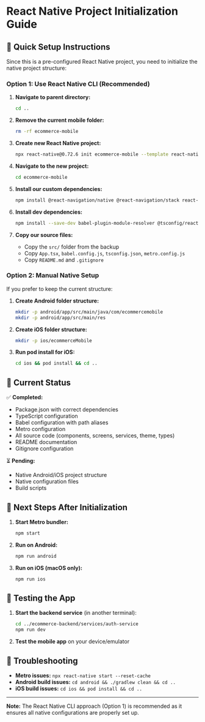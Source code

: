 # React Native Project Initialization Guide

## 🚀 Quick Setup Instructions

Since this is a pre-configured React Native project, you need to initialize the native project structure:

### Option 1: Use React Native CLI (Recommended)

1. **Navigate to parent directory:**
   ```bash
   cd ..
   ```

2. **Remove the current mobile folder:**
   ```bash
   rm -rf ecommerce-mobile
   ```

3. **Create new React Native project:**
   ```bash
   npx react-native@0.72.6 init ecommerce-mobile --template react-native-template-typescript
   ```

4. **Navigate to the new project:**
   ```bash
   cd ecommerce-mobile
   ```

5. **Install our custom dependencies:**
   ```bash
   npm install @react-navigation/native @react-navigation/stack react-native-screens react-native-safe-area-context react-native-gesture-handler react-native-reanimated react-native-linear-gradient react-native-toast-message @react-native-async-storage/async-storage axios react-hook-form react-native-paper
   ```

6. **Install dev dependencies:**
   ```bash
   npm install --save-dev babel-plugin-module-resolver @tsconfig/react-native typescript @types/react @types/react-test-renderer
   ```

7. **Copy our source files:**
   - Copy the `src/` folder from the backup
   - Copy `App.tsx`, `babel.config.js`, `tsconfig.json`, `metro.config.js`
   - Copy `README.md` and `.gitignore`

### Option 2: Manual Native Setup

If you prefer to keep the current structure:

1. **Create Android folder structure:**
   ```bash
   mkdir -p android/app/src/main/java/com/ecommercemobile
   mkdir -p android/app/src/main/res
   ```

2. **Create iOS folder structure:**
   ```bash
   mkdir -p ios/ecommerceMobile
   ```

3. **Run pod install for iOS:**
   ```bash
   cd ios && pod install && cd ..
   ```

## 🔧 Current Status

✅ **Completed:**
- Package.json with correct dependencies
- TypeScript configuration
- Babel configuration with path aliases
- Metro configuration
- All source code (components, screens, services, theme, types)
- README documentation
- Gitignore configuration

⏳ **Pending:**
- Native Android/iOS project structure
- Native configuration files
- Build scripts

## 🚀 Next Steps After Initialization

1. **Start Metro bundler:**
   ```bash
   npm start
   ```

2. **Run on Android:**
   ```bash
   npm run android
   ```

3. **Run on iOS (macOS only):**
   ```bash
   npm run ios
   ```

## 📱 Testing the App

1. **Start the backend service** (in another terminal):
   ```bash
   cd ../ecommerce-backend/services/auth-service
   npm run dev
   ```

2. **Test the mobile app** on your device/emulator

## 🐛 Troubleshooting

- **Metro issues:** `npx react-native start --reset-cache`
- **Android build issues:** `cd android && ./gradlew clean && cd ..`
- **iOS build issues:** `cd ios && pod install && cd ..`

---

**Note:** The React Native CLI approach (Option 1) is recommended as it ensures all native configurations are properly set up.
